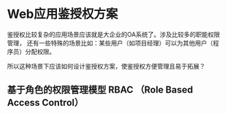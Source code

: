 # Web应用鉴授权方案

鉴授权比较复杂的应用场景应该就是大企业的OA系统了。涉及比较多的职能权限管理，
还有一些特殊的场景比如：某些用户（如项目经理）可以为其他用户（程序员）分配权限。

所以这种场景下应该如何设计鉴授权方案，使鉴授权方便管理且易于拓展？

## 基于角色的权限管理模型 RBAC （Role Based Access Control）

